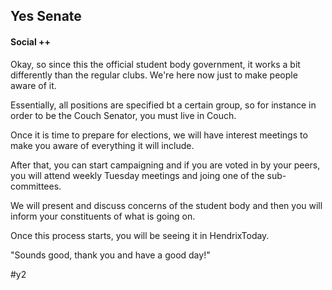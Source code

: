 ## Yes Senate


#### Social ++

Okay, so since this the official student body government, it works a bit differently than the regular clubs. We're here now just to make people aware of it.

Essentially, all positions are specified bt a certain group, so for instance in order to be the Couch Senator, you must live in Couch.

Once it is time to prepare for elections, we will have interest meetings to make you aware of everything it will include.

After that, you can start campaigning and if you are voted in by your peers, you will attend weekly Tuesday meetings and joing one of the sub-committees.

We will present and discuss concerns of the student body and then you will inform your constituents of what is going on.

Once this process starts, you will be seeing it in HendrixToday.




"Sounds good, thank you and have a good day!"

#y2